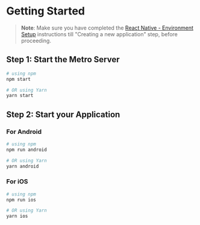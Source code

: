 # Getting Started

>**Note**: Make sure you have completed the [React Native - Environment Setup](https://reactnative.dev/docs/environment-setup) instructions till "Creating a new application" step, before proceeding.

## Step 1: Start the Metro Server
```bash
# using npm
npm start

# OR using Yarn
yarn start
```
## Step 2: Start your Application
### For Android
```bash
# using npm
npm run android

# OR using Yarn
yarn android
```
### For iOS

```bash
# using npm
npm run ios

# OR using Yarn
yarn ios
```
